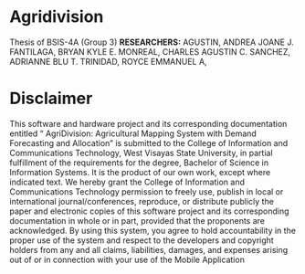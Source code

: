 # Agridivision
Thesis of BSIS-4A (Group 3) 
**RESEARCHERS:**
AGUSTIN, ANDREA JOANE J.
FANTILAGA, BRYAN KYLE E.
MONREAL, CHARLES AGUSTIN C.
SANCHEZ, ADRIANNE BLU T.
TRINIDAD, ROYCE EMMANUEL A,
 
# Disclaimer
This software and hardware project and its
corresponding documentation entitled “ AgriDivision:
Agricultural Mapping System with Demand Forecasting
and Allocation” is submitted to the College of
Information and Communications Technology, West
Visayas State University, in partial fulfillment of the
requirements for the degree, Bachelor of Science in
Information Systems. It is the product of our own work,
except where indicated text.
We hereby grant the College of Information and
Communications Technology permission to freely use,
publish in local or international journal/conferences,
reproduce, or distribute publicly the paper and
electronic copies of this software project and its
corresponding documentation in whole or in part,
provided that the proponents are acknowledged.
By using this system, you agree to hold accountability in
the proper use of the system and respect to the
developers and copyright holders from any and all
claims, liabilities, damages, and expenses arising out of
or in connection with your use of the Mobile Application
